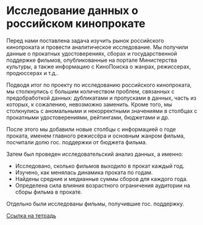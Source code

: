 # Исследование данных о российском кинопрокате

Перед нами поставлена задача изучить рынок российского кинопроката и провести аналитическое исследование. Мы получили данные о прокатных удостоверениях, сборах и государственной поддержке фильмов, опубликованные на портале Министерства культуры, а также информацию с КиноПоиска о жанрах, режиссерах, продюссерах и т.д..


Подводя итог по проекту по исследованию российского кинопроката, мы столкнулись с большим количеством проблем, связанных с предобработкой данных: дубликатами и пропусками в данных, часть из которых, к сожалению, невозможно заменить. Кроме того, мы столкнулись с аномальными и некорректными значениями в столбцах с прокатными удостоверениями, рейтингами, бюджетами и др.

После этого мы добавили новые столбцы с информацией о годе проката, именем главного режиссёра и основным жанром фильма, посчитали долю гос. поддержки от бюджета фильма.

Затем был проведен исследовательский анализ данных, а именно:

- Исследовано, сколько фильмов выходило в прокат каждый год.
- Изучено, как менялась динамика проката по годам.
- Найдены средние и медианные суммы сборов для каждого года.
- Определена сила влияния возрастного ограничения аудитории на сборы фильма в прокате.

Отдельно были исследованы фильмы, получившие гос. поддержку.

[Ссылка на тетрадь](https://github.com/Vadimius1010/Portfolio/blob/main/%D0%98%D1%81%D1%81%D0%BB%D0%B5%D0%B4%D0%BE%D0%B2%D0%B0%D0%BD%D0%B8%D0%B5%20%D0%B4%D0%B0%D0%BD%D0%BD%D1%8B%D1%85%20%D0%BE%20%D1%80%D0%BE%D1%81%D1%81%D0%B8%D0%B9%D1%81%D0%BA%D0%BE%D0%BC%20%D0%BA%D0%B8%D0%BD%D0%BE%D0%BF%D1%80%D0%BE%D0%BA%D0%B0%D1%82%D0%B5/%D0%98%D1%81%D1%81%D0%BB%D0%B5%D0%B4%D0%BE%D0%B2%D0%B0%D0%BD%D0%B8%D0%B5%20%D0%B4%D0%B0%D0%BD%D0%BD%D1%8B%D1%85%20%D0%BE%20%D1%80%D0%BE%D1%81%D1%81%D0%B8%D0%B9%D1%81%D0%BA%D0%BE%D0%BC%20%D0%BA%D0%B8%D0%BD%D0%BE%D0%BF%D1%80%D0%BE%D0%BA%D0%B0%D1%82%D0%B5.ipynb)
